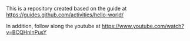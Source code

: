 This is a repository created based on the guide at
https://guides.github.com/activities/hello-world/

In addition, follow along the youtube at https://www.youtube.com/watch?v=BCQHnlnPusY
